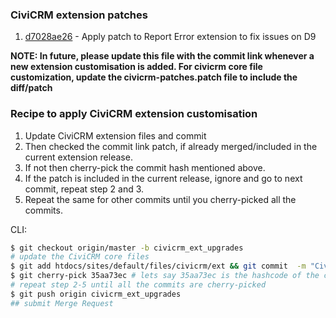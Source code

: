 ### CiviCRM extension patches
1. [d7028ae26](https://lab.jmaconsulting.biz/jma/sace/sace-civicrm-site/-/commit/d7028ae26) - Apply patch to Report Error extension to fix issues on D9


**NOTE: In future, please update this file with the commit link whenever a new extension customisation is added. For civicrm core file customization, update the civicrm-patches.patch file to include the diff/patch**

### Recipe to apply CiviCRM extension customisation
1. Update CiviCRM extension files and commit
2. Then checked the commit link patch, if already merged/included in the current extension release. 
3. If not then cherry-pick the commit hash mentioned above.
4. If the patch is included in the current release, ignore and go to next commit, repeat step 2 and 3. 
5. Repeat the same for other commits until you cherry-picked all the commits.

CLI: 
```sh
$ git checkout origin/master -b civicrm_ext_upgrades
# update the CiviCRM core files
$ git add htdocs/sites/default/files/civicrm/ext && git commit  -m "CiviCRM 5.x upgrade" wp-content/plugins/civicrm
$ git cherry-pick 35aa73ec # lets say 35aa73ec is the hashcode of the commit that contains one of the civicrm ext customization changes
# repeat step 2-5 until all the commits are cherry-picked
$ git push origin civicrm_ext_upgrades
## submit Merge Request
